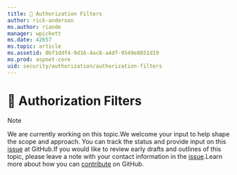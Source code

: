 ```yaml
---
title: 🔧 Authorization Filters
author: rick-anderson
ms.author: riande
manager: wpickett
ms.date: 42657
ms.topic: article
ms.assetid: 0bf1ddf4-9d16-4ac8-a4df-9549e8031d19
ms.prod: aspnet-core
uid: security/authorization/authorization-filters
---
```

# 🔧 Authorization Filters

> [!NOTE]
> We are currently working on this topic.We welcome your input to help shape the scope and approach. You can track the status and provide input on this [issue](https://github.com/aspnet/Docs/issues/133) at GitHub.If you would like to review early drafts and outlines of this topic, please leave a note with your contact information in the [issue](https://github.com/aspnet/Docs/issues/133).Learn more about how you can [contribute](https://github.com/aspnet/Docs/blob/master/CONTRIBUTING.md) on GitHub.
